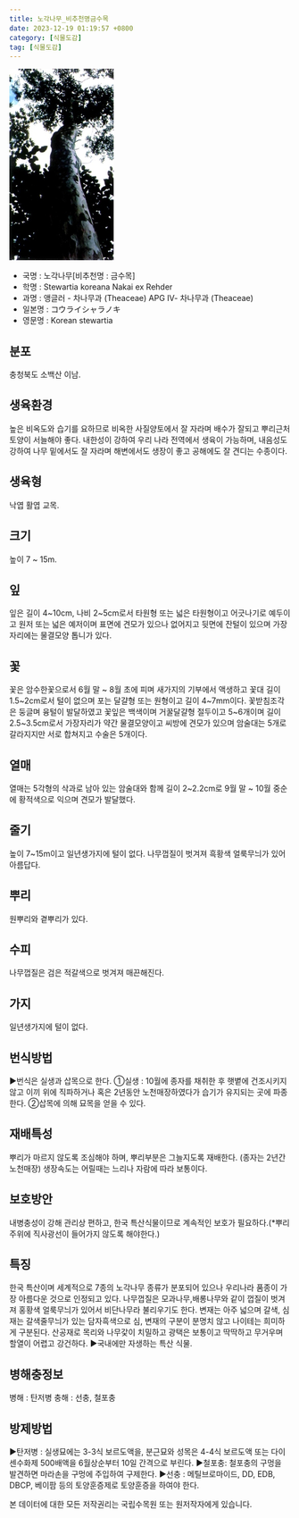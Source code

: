 ```yaml
---
title: 노각나무_비추천명금수목
date: 2023-12-19 01:19:57 +0800
category: [식물도감]
tag: [식물도감]
---
```




![노각나무[비추천명 : 금수목]](/assets/img/fileUpload/plants/basic/Theaceae/Stewartia/10966/1_th2.JPG)
- 국명 : 노각나무[비추천명 : 금수목]
- 학명 : Stewartia koreana Nakai ex Rehder
- 과명 : 앵글러 - 차나무과 (Theaceae) APG Ⅳ- 차나무과 (Theaceae)
- 일본명 : コウライシャラノキ
- 영문명 : Korean stewartia


## 분포
충청북도 소백산 이남.
## 생육환경
높은 비옥도와 습기를 요하므로 비옥한 사질양토에서 잘 자라며 배수가 잘되고 뿌리근처 토양이 서늘해야 좋다. 내한성이 강하여 우리 나라 전역에서 생육이 가능하며, 내음성도 강하여 나무 밑에서도 잘 자라며 해변에서도 생장이 좋고 공해에도 잘 견디는 수종이다.
## 생육형
낙엽 활엽 교목.
## 크기
높이 7 ~ 15m.
## 잎
잎은 길이 4~10cm, 나비 2~5cm로서 타원형 또는 넓은 타원형이고 어긋나기로 예두이고 원저 또는 넓은 예저이며 표면에 견모가 있으나 없어지고 뒷면에 잔털이 있으며 가장자리에는 물결모양 톱니가 있다.
## 꽃
꽃은 암수한꽃으로서 6월 말 ~ 8월 초에 피며 새가지의 기부에서 액생하고 꽃대 길이 1.5~2cm로서 털이 없으며 포는 달걀형 또는 원형이고 길이 4~7mm이다. 꽃받침조각은 둥글며 융털이 발달하였고 꽃잎은 백색이며 거꿀달걀형 절두이고 5~6개이며 길이 2.5~3.5cm로서 가장자리가 약간 물결모양이고 씨방에 견모가 있으며 암술대는 5개로 갈라지지만 서로 합쳐지고 수술은 5개이다.
## 열매
열매는 5각형의 삭과로 남아 있는 암술대와 함께 길이 2~2.2cm로 9월 말 ~ 10월 중순에 황적색으로 익으며 견모가 발달했다.
## 줄기
높이 7~15m이고 일년생가지에 털이 없다. 나무껍질이 벗겨져 흑황색 얼룩무늬가 있어 아름답다.
## 뿌리
원뿌리와 곁뿌리가 있다.
## 수피
나무껍질은 검은 적갈색으로 벗겨져 매끈해진다.
## 가지
일년생가지에 털이 없다.
## 번식방법
▶번식은 실생과 삽목으로 한다. 
①실생 : 10월에 종자를 채취한 후 햇볕에 건조시키지 않고 이끼 위에 직파하거나 혹은 2년동안 노천매장하였다가 습기가 유지되는 곳에 파종한다. 
②삽목에 의해 묘목을 얻을 수 있다.
## 재배특성
뿌리가 마르지 않도록 조심해야 하며, 뿌리부분은 그늘지도록 재배한다. (종자는 2년간 노천매장) 생장속도는 어릴때는 느리나 자람에 따라 보통이다.
## 보호방안
내병충성이 강해 관리상 편하고, 한국 특산식물이므로 계속적인 보호가 필요하다.(*뿌리주위에 직사광선이 들어가지 않도록 해야한다.)
## 특징
한국 특산이며 세계적으로 7종의 노각나무 종류가 분포되어 있으나 우리나라 품종이 가장 아름다운 것으로 인정되고 있다. 나무껍질은 모과나무,배롱나무와 같이 껍질이 벗겨져 홍황색 얼룩무늬가 있어서 비단나무라 불리우기도 한다.
변재는 아주 넓으며 갈색, 심재는 갈색줄무늬가 있는 담자흑색으로 심, 변재의 구분이 분명치 않고 나이테는 희미하게 구분된다. 산공재로 목리와 나무갗이 치밀하고 광택은 보통이고 딱딱하고 무거우며 할열이 어렵고 강건하다.
▶국내에만 자생하는 특산 식물.
## 병해충정보
병해 : 탄저병
충해 : 선충, 철포충
## 방제방법
▶탄저병 : 실생묘에는 3-3식 보르도액을, 분근묘와 성목은 4-4식 보르도액 또는 다이센수화제 500배액을 6월상순부터 10일 간격으로 부린다.
▶철포충: 철포충의 구멍을 발견하면 마라손을 구멍에 주입하여 구제한다.
▶선충 : 메틸브로마이드, DD, EDB, DBCP, 베이팜 등의 토양훈증제로 토양훈증을 하여야 한다.






본 데이터에 대한 모든 저작권리는 국립수목원 또는 원저작자에게 있습니다.
